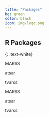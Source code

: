 ```yaml
---
title: "Packages"
bg: green
color: black
icon: img/logo.png
---
```


## R Packages
{: .text-white}

<div class="divcenter">
<p style="clear: both;">
<p id="rcorners3">MARSS</p>
<p id="rcorners3">atsar</p>
<p id="rcorners3">tvarss</p>
<p style="clear: both;">
</div>

<div id="pkgscontainer">
<p style="clear: both;">
<p id="pkgsbox">MARSS</p>
<p id="pkgsbox">atsar</p>
<p id="pkgsbox">tvarss</p>
</div>
<div style="clear: both;"></div>
